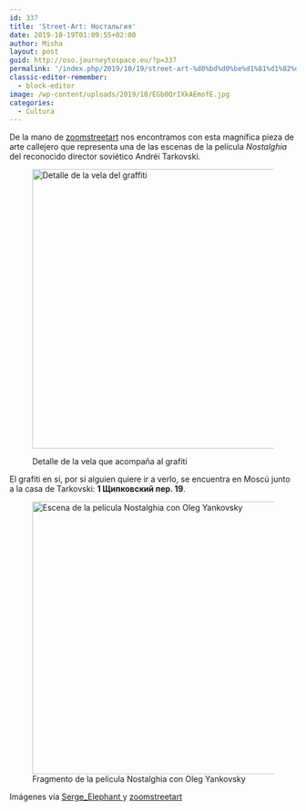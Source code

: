 ```yaml
---
id: 337
title: 'Street-Art: Ностальгия'
date: 2019-10-19T01:09:55+02:00
author: Misha
layout: post
guid: http://oso.journeytospace.eu/?p=337
permalink: '/index.php/2019/10/19/street-art-%d0%bd%d0%be%d1%81%d1%82%d0%b0%d0%bb%d1%8c%d0%b3%d0%b8%d1%8f/'
classic-editor-remember:
  - block-editor
image: /wp-content/uploads/2019/10/EGb0QrIXkAEmofE.jpg
categories:
  - Cultura
---
```

De la mano de <a href="https://www.instagram.com/p/BolIQJFgcRm/" target="_blank" rel="noopener noreferrer">zoomstreetart</a> nos encontramos con esta magnífica pieza de arte callejero que representa una de las escenas de la película _Nostalghia_ del reconocido director soviético Andréi Tarkovski.

<!--more--><figure class="wp-block-image alignwide size-large">

<img loading="lazy" width="700" height="490" src="http://www.unosoruso.com/wp-content/uploads/2019/10/EGb0TO3XYAE0OQE.jpg" alt="Detalle de la vela del graffiti" class="wp-image-340" srcset="https://www.unosoruso.com/wp-content/uploads/2019/10/EGb0TO3XYAE0OQE.jpg 700w, https://www.unosoruso.com/wp-content/uploads/2019/10/EGb0TO3XYAE0OQE-300x210.jpg 300w, https://www.unosoruso.com/wp-content/uploads/2019/10/EGb0TO3XYAE0OQE-640x448.jpg 640w" sizes="(max-width: 700px) 100vw, 700px" /> <figcaption>Detalle de la vela que acompaña al grafiti</figcaption></figure> 

El grafiti en sí, por si alguien quiere ir a verlo, se encuentra en Moscú junto a la casa de Tarkovski: **1 Щипковский пер. 19**. 

<div class="wp-block-image">
  <figure class="aligncenter size-large"><img loading="lazy" width="682" height="478" src="http://www.unosoruso.com/wp-content/uploads/2019/10/15398937475bc8e9f3cb8f75.21481439.jpg" alt="Escena de la película Nostalghia con Oleg Yankovsky" class="wp-image-338" srcset="https://www.unosoruso.com/wp-content/uploads/2019/10/15398937475bc8e9f3cb8f75.21481439.jpg 682w, https://www.unosoruso.com/wp-content/uploads/2019/10/15398937475bc8e9f3cb8f75.21481439-300x210.jpg 300w, https://www.unosoruso.com/wp-content/uploads/2019/10/15398937475bc8e9f3cb8f75.21481439-640x449.jpg 640w" sizes="(max-width: 682px) 100vw, 682px" /><figcaption>Fragmento de la película Nostalghia con Oleg Yankovsky</figcaption></figure>
</div>

Imágenes vía <a href="https://serge-elephant.livejournal.com" target="_blank" rel="noreferrer noopener" aria-label="Serge_Elephant  (abre en una nueva pestaña)">Serge_Elephant </a>y <a href="https://www.instagram.com/zoomstreetart/" target="_blank" rel="noreferrer noopener" aria-label="zoomstreetart (abre en una nueva pestaña)">zoomstreetart</a>